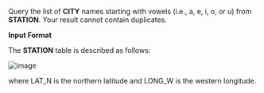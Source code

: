 Query the list of **CITY** names starting with vowels (i.e., a, e, i, o, or u) from **STATION**. Your result cannot contain duplicates.

**Input Format**

The **STATION** table is described as follows:

![image](https://s3.amazonaws.com/hr-challenge-images/9336/1449345840-5f0a551030-Station.jpg)

where LAT_N is the northern latitude and LONG_W is the western longitude.

